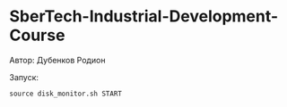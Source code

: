 # SberTech-Industrial-Development-Course

Автор: Дубенков Родион

Запуск:
```
source disk_monitor.sh START
```
